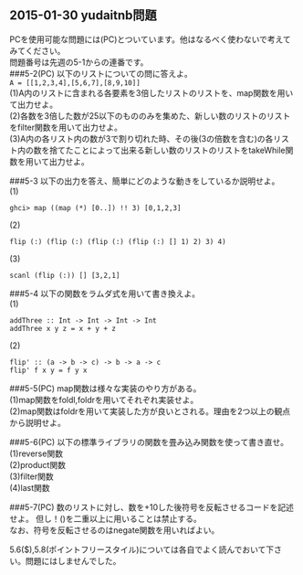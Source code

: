 ## 2015-01-30 yudaitnb問題  
PCを使用可能な問題には(PC)とついています。他はなるべく使わないで考えてみてください。  
問題番号は先週の5-1からの連番です。  
###5-2(PC)
以下のリストについての問に答えよ。  
``A = [[1,2,3,4],[5,6,7],[8,9,10]]``  
(1)A内のリストに含まれる各要素を3倍したリストのリストを、map関数を用いて出力せよ。  
(2)各数を3倍した数が25以下のもののみを集めた、新しい数のリストのリストをfilter関数を用いて出力せよ。  
(3)A内の各リスト内の数が3で割り切れた時、その後(3の倍数を含む)の各リスト内の数を捨てたことによって出来る新しい数のリストのリストをtakeWhile関数を用いて出力せよ。  
  
###5-3
以下の出力を答え、簡単にどのような動きをしているか説明せよ。  
(1)
```
ghci> map ((map (*) [0..]) !! 3) [0,1,2,3]  
```
(2)  
```
flip (:) (flip (:) (flip (:) (flip (:) [] 1) 2) 3) 4)
```
(3)  
````
scanl (flip (:)) [] [3,2,1]
````
  
###5-4
以下の関数をラムダ式を用いて書き換えよ。  
(1)
````
addThree :: Int -> Int -> Int -> Int
addThree x y z = x + y + z
````
(2)  
````
flip' :: (a -> b -> c) -> b -> a -> c
flip' f x y = f y x
````

###5-5(PC)
map関数は様々な実装のやり方がある。  
(1)map関数をfoldl,foldrを用いてそれぞれ実装せよ。  
(2)map関数はfoldrを用いて実装した方が良いとされる。理由を2つ以上の観点から説明せよ。  
  
###5-6(PC)
以下の標準ライブラリの関数を畳み込み関数を使って書き直せ。  
(1)reverse関数  
(2)product関数  
(3)filter関数  
(4)last関数  
  
###5-7(PC)
数のリストに対し、数を+10した後符号を反転させるコードを記述せよ。 
但し！()を二重以上に用いることは禁止する。  
なお、符号を反転させるのはnegate関数を用いればよい。 
  
5.6($),5.8(ポイントフリースタイル)については各自でよく読んでおいて下さい。問題にはしませんでした。
